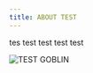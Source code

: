 ```yaml
---
title: ABOUT TEST
---
```

tes test test test test

![](/images/uploads/screenshot-2024-12-04-at-1.00.21 am.png "TEST GOBLIN")
